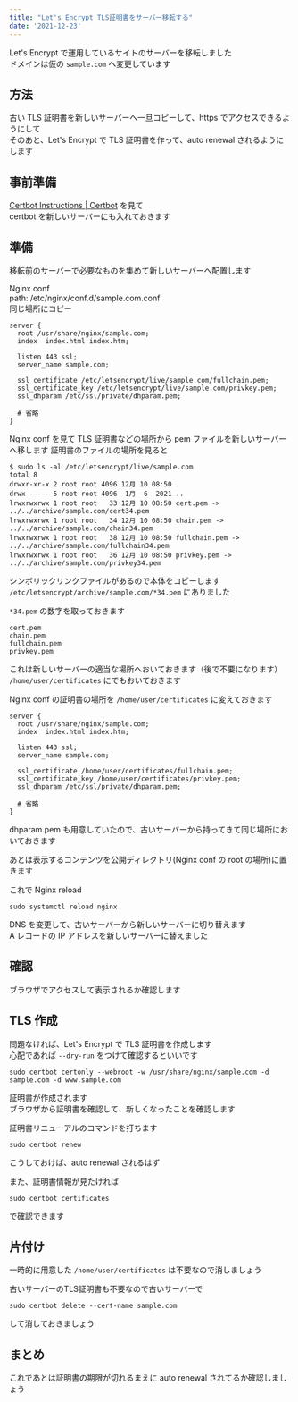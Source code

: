 ```yaml
---
title: "Let's Encrypt TLS証明書をサーバー移転する"
date: '2021-12-23'
---
```


Let's Encrypt で運用しているサイトのサーバーを移転しました  
ドメインは仮の `sample.com` へ変更しています

## 方法

古い TLS 証明書を新しいサーバーへ一旦コピーして、https でアクセスできるようにして  
そのあと、Let's Encrypt で TLS 証明書を作って、auto renewal されるようにします

## 事前準備

[Certbot Instructions \| Certbot](https://certbot.eff.org/instructions) を見て  
certbot を新しいサーバーにも入れておきます

## 準備

移転前のサーバーで必要なものを集めて新しいサーバーへ配置します

Nginx conf  
path: /etc/nginx/conf.d/sample.com.conf  
同じ場所にコピー

```
server {
  root /usr/share/nginx/sample.com;
  index  index.html index.htm;

  listen 443 ssl;
  server_name sample.com;

  ssl_certificate /etc/letsencrypt/live/sample.com/fullchain.pem;
  ssl_certificate_key /etc/letsencrypt/live/sample.com/privkey.pem;
  ssl_dhparam /etc/ssl/private/dhparam.pem;

  # 省略
}
```

Nginx conf を見て TLS 証明書などの場所から pem ファイルを新しいサーバーへ移します
証明書のファイルの場所を見ると

```
$ sudo ls -al /etc/letsencrypt/live/sample.com
total 8
drwxr-xr-x 2 root root 4096 12月 10 08:50 .
drwx------ 5 root root 4096  1月  6  2021 ..
lrwxrwxrwx 1 root root   33 12月 10 08:50 cert.pem -> ../../archive/sample.com/cert34.pem
lrwxrwxrwx 1 root root   34 12月 10 08:50 chain.pem -> ../../archive/sample.com/chain34.pem
lrwxrwxrwx 1 root root   38 12月 10 08:50 fullchain.pem -> ../../archive/sample.com/fullchain34.pem
lrwxrwxrwx 1 root root   36 12月 10 08:50 privkey.pem -> ../../archive/sample.com/privkey34.pem
```

シンボリックリンクファイルがあるので本体をコピーします  
`/etc/letsencrypt/archive/sample.com/*34.pem` にありました

`*34.pem` の数字を取っておきます

```
cert.pem
chain.pem
fullchain.pem
privkey.pem
```

これは新しいサーバーの適当な場所へおいておきます（後で不要になります）
`/home/user/certificates` にでもおいておきます

Nginx conf の証明書の場所を `/home/user/certificates` に変えておきます

```
server {
  root /usr/share/nginx/sample.com;
  index  index.html index.htm;

  listen 443 ssl;
  server_name sample.com;

  ssl_certificate /home/user/certificates/fullchain.pem;
  ssl_certificate_key /home/user/certificates/privkey.pem;
  ssl_dhparam /etc/ssl/private/dhparam.pem;

  # 省略
}
```

dhparam.pem も用意していたので、古いサーバーから持ってきて同じ場所においておきます

あとは表示するコンテンツを公開ディレクトリ(Nginx conf の root の場所)に置きます

これで Nginx reload

```
sudo systemctl reload nginx
```

DNS を変更して、古いサーバーから新しいサーバーに切り替えます  
A レコードの IP アドレスを新しいサーバーに替えました

## 確認

ブラウザでアクセスして表示されるか確認します

## TLS 作成

問題なければ、Let's Encrypt で TLS 証明書を作成します  
心配であれば `--dry-run` をつけて確認するといいです

```
sudo certbot certonly --webroot -w /usr/share/nginx/sample.com -d sample.com -d www.sample.com
```

証明書が作成されます  
ブラウザから証明書を確認して、新しくなったことを確認します

証明書リニューアルのコマンドを打ちます

```
sudo certbot renew
```

こうしておけば、auto renewal されるはず

また、証明書情報が見たければ

```
sudo certbot certificates
```

で確認できます

## 片付け

一時的に用意した `/home/user/certificates` は不要なので消しましょう  

古いサーバーのTLS証明書も不要なので古いサーバーで  

```
sudo certbot delete --cert-name sample.com
```

して消しておきましょう

## まとめ

これであとは証明書の期限が切れるまえに auto renewal されてるか確認しましょう
